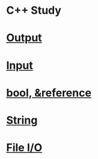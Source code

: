 # C++ Study

# [Output](https://github.com/mbsmbs/CPP/blob/main/Output/Output.md)

# [Input](https://github.com/mbsmbs/CPP/blob/main/Input/Input.md)

# [bool, &reference](https://github.com/mbsmbs/CPP/blob/main/SomeNewKeywords/SomeNewKeywords.md)

# [String](https://github.com/mbsmbs/CPP/blob/main/String/String.md)

# [File I/O](https://github.com/mbsmbs/CPP/blob/main/FileIO/FileIO.md)
